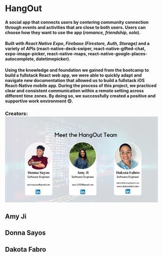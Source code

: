 # HangOut

#### A social app that connects users by centering community connection through events and activities that are close to both users. Users can choose how they want to use the app (*romance, friendship, solo*).

#### Built with *React Native Expo*, *Firebase (Firestore, Auth, Storage)* and a variety of **APIs** (react-native-deck-swiper, react-native-gifted-chat, expo-image-picker, react-native-maps, react-native-google-places-autocomplete, datetimepicker). 

#### Using the knowledge and foundation we gained from the bootcamp to build a fullstack React web app, we were able to quickly adapt and navigate new documentation that allowed us to build a fullstack iOS React-Native mobile app. During the process of this project, we practiced clear and consistent communication within a remote setting across different time zones. By doing so, we successfully created a positive and supportive work environment 😊. 

### Creators: ![creators](assets/creators.jpeg "Meet The Creators")

## Amy Ji 
## Donna Sayos 
## Dakota Fabro
